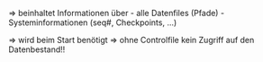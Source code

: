 
=> beinhaltet Informationen über
		- alle Datenfiles (Pfade)
		- Systeminformationen (seq#, Checkpoints, ...)

=> wird beim Start benötigt
	=> ohne Controlfile kein Zugriff auf den Datenbestand!!
